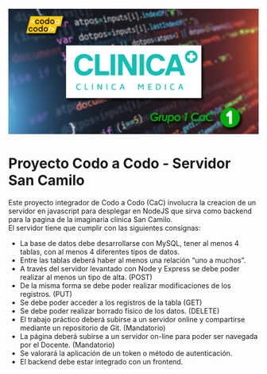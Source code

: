 ![Marquesina](/GitHub-social.jpg "Marquesina para social media")

# Proyecto Codo a Codo - Servidor San Camilo

Este proyecto integrador de Codo a Codo (CaC) involucra la creacion de un servidor en javascript para desplegar en NodeJS que sirva como backend para la pagina de la imaginaria clinica San Camilo.  
El servidor tiene que cumplir con las siguientes consignas:

- La base de datos debe desarrollarse con MySQL, tener al menos 4 tablas, con al menos 4 diferentes tipos de datos.
- Entre las tablas deberá haber al menos una relación “uno a muchos”.
- A través del servidor levantado con Node y Express se debe poder realizar al menos un tipo de alta. (POST)
- De la misma forma se debe poder realizar modificaciones de los registros. (PUT)
- Se debe poder acceder a los registros de la tabla (GET)
- Se debe poder realizar borrado físico de los datos. (DELETE)
- El trabajo práctico deberá subirse a un servidor online y compartirse mediante un repositorio de Git. (Mandatorio)
- La página deberá subirse a un servidor on-line para poder ser navegada por el Docente. (Mandatorio)
- Se valorará la aplicación de un token o método de autenticación.
- El backend debe estar integrado con un frontend.
